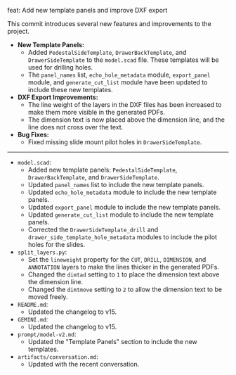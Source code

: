 feat: Add new template panels and improve DXF export

This commit introduces several new features and improvements to the project.

- **New Template Panels:**
    - Added `PedestalSideTemplate`, `DrawerBackTemplate`, and `DrawerSideTemplate` to the `model.scad` file. These templates will be used for drilling holes.
    - The `panel_names` list, `echo_hole_metadata` module, `export_panel` module, and `generate_cut_list` module have been updated to include these new templates.
- **DXF Export Improvements:**
    - The line weight of the layers in the DXF files has been increased to make them more visible in the generated PDFs.
    - The dimension text is now placed above the dimension line, and the line does not cross over the text.
- **Bug Fixes:**
    - Fixed missing slide mount pilot holes in `DrawerSideTemplate`.

---
- `model.scad`:
    - Added new template panels: `PedestalSideTemplate`, `DrawerBackTemplate`, and `DrawerSideTemplate`.
    - Updated `panel_names` list to include the new template panels.
    - Updated `echo_hole_metadata` module to include the new template panels.
    - Updated `export_panel` module to include the new template panels.
    - Updated `generate_cut_list` module to include the new template panels.
    - Corrected the `DrawerSideTemplate_drill` and `drawer_side_template_hole_metadata` modules to include the pilot holes for the slides.
- `split_layers.py`:
    - Set the `lineweight` property for the `CUT`, `DRILL`, `DIMENSION`, and `ANNOTATION` layers to make the lines thicker in the generated PDFs.
    - Changed the `dimtad` setting to `1` to place the dimension text above the dimension line.
    - Changed the `dimtmove` setting to `2` to allow the dimension text to be moved freely.
- `README.md`:
    - Updated the changelog to v15.
- `GEMINI.md`:
    - Updated the changelog to v15.
- `prompt/model-v2.md`:
    - Updated the "Template Panels" section to include the new templates.
- `artifacts/conversation.md`:
    - Updated with the recent conversation.